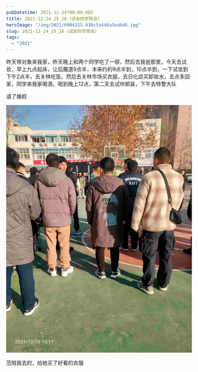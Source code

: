 ```yaml
---
pubDatetime: 2021-12-24T00:00:00Z
title: 2021-12-24_25_26（试妆同学聚会）
heroImage: "/img/2021/6904315-930c5a446a5eabd6.jpg"
slug: 2021-12-24_25_26（试妆同学聚会）
tags:
  - "2021"
---
```


昨天带对象来我家，昨天晚上和两个同学吃了一顿，然后去我爸那里，今天去试妆，早上九点起床，让后魔道9点半，本来约的9点半到，10点半到，一下试妆到下午2点半，去关林吃饭，然后去关林市场买衣服，去日化店买卸妆水，五点多回家，同学来我家喝酒，喝到晚上12点，第二天去试伴郎装，下午去特警大队

请了婚假

![](../../../../public/img/2021/6904315-930c5a446a5eabd6.jpg)

范陪我去的，给她买了好看的衣服
